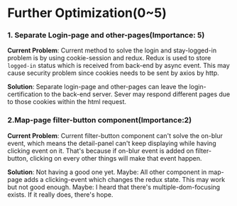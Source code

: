 # Further Optimization(0~5)

### 1. Separate Login-page and other-pages(Importance: 5)

**Current Problem**: Current method to solve the login and stay-logged-in problem is by using cookie-session and redux. Redux is used to store `logged-in` status which is received from back-end by async event. This may cause security problem since cookies needs to be sent by axios by http. 

**Solution**: Separate login-page and other-pages can leave the login-certification to the back-end server. Sever may respond different pages due to those cookies within the html request. 

### 2.Map-page filter-button component(Importance:2)

**Current Problem**: Current filter-button component can't solve the on-blur event, which means the detail-panel can't keep displaying while having clicking event on it. That's because if on-blur event is added on filter-button, clicking on every other things will make that event happen. 

**Solution**: Not having a good one yet. Maybe: All other component in map-page adds a clicking-event which changes the redux state. This may work but not good enough. Maybe: I heard that there's multiple-dom-focusing exists. If it really does, there's hope.

